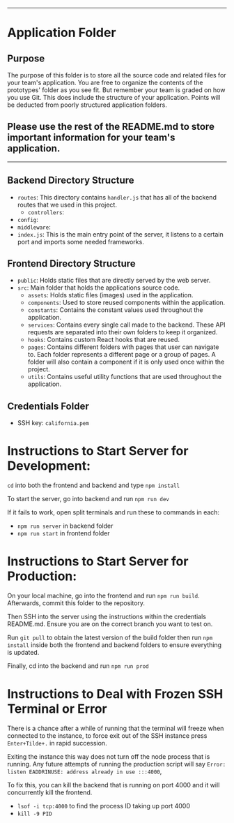 *********************************************************************************************************************************************
# Application Folder

## Purpose
The purpose of this folder is to store all the source code and related files for your team's application. You are free 
to organize the contents of the prototypes' folder as you see fit. But remember your team is graded on how you use Git. 
This does include the structure of your application. Points will be deducted from poorly structured application folders.

## Please use the rest of the README.md to store important information for your team's application. 
*********************************************************************************************************************************************

## Backend Directory Structure
- `routes`: This directory contains `handler.js` that has all of the backend routes that we used in this project.
    * `controllers`: 
- `config`: 
- `middleware`: 
- `index.js`: This is the main entry point of the server, it listens to a certain port and imports some needed frameworks.


## Frontend Directory Structure
- `public`: Holds static files that are directly served by the web server.
- `src`: Main folder that holds the applications source code.
    * `assets`: Holds static files (images) used in the application.
    * `components`: Used to store reused components within the application.
    * `constants`: Contains the constant values used throughout the application.
    * `services`: Contains every single call made to the backend. These API requests are separated into their own folders to 
    keep it organized.
    * `hooks`: Contains custom React hooks that are reused.
    * `pages`: Contains different folders with pages that user can navigate to. Each folder represents a different page or a group of pages. A folder will also contain a component if it is only used once within the project. 
    * `utils`: Contains useful utility functions that are used throughout the application.

## Credentials Folder
- SSH key: `california.pem`

# Instructions to Start Server for Development:

`cd` into both the frontend and backend and type `npm install`

To start the server, go into backend and run `npm run dev`

If it fails to work, open split terminals and run these to commands in each:
- `npm run server` in backend folder
- `npm run start` in frontend folder

# Instructions to Start Server for Production:

On your local machine, go into the frontend and run `npm run build`. Afterwards, commit this folder to the repository.

Then SSH into the server using the instructions within the credentials README.md. Ensure you are on the correct branch you want to test on.

Run `git pull` to obtain the latest version of the build folder then run `npm install` inside both the frontend and backend folders to ensure everything is updated.

Finally, cd into the backend and run `npm run prod` 

# Instructions to Deal with Frozen SSH Terminal or Error
There is a chance after a while of running that the terminal will freeze when connected to the instance, to force exit out of the SSH instance press `Enter+Tilde+.` in rapid succession.

Exiting the instance this way does not turn off the node process that is running. Any future attempts of running the production script will say `Error: listen EADDRINUSE: address already in use :::4000`, 

To fix this, you can kill the backend that is running on port 4000 and it will concurrently kill the frontend.
- `lsof -i tcp:4000` to find the process ID taking up port 4000
- `kill -9 PID`

